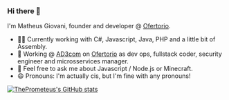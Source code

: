 ### Hi there 👋

I'm Matheus Giovani, founder and developer @ [Ofertorio](https://github.com/ofertorio).

- 👨‍💻 Currently working with C#, Javascript, Java, PHP and a little bit of Assembly. 
- 🔭 Working @ [AD3com](https://ad3com.com.br) on [Ofertorio](https://github.com/ofertorio) as dev ops, fullstack coder, security engineer and microsservices manager.
- 💬 Feel free to ask me about Javascript / Node.js or Minecraft.
- 😄 Pronouns: I'm actually cis, but I'm fine with any pronouns!

[![ThePrometeus's GitHub stats](https://github-readme-stats.vercel.app/api?username=theprometeus)](https://github.com/anuraghazra/github-readme-stats)
